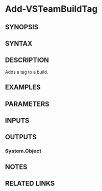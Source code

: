 <!-- #include "./common/header.md" -->

# Add-VSTeamBuildTag

## SYNOPSIS

<!-- #include "./synopsis/Add-VSTeamBuildTag.md" -->

## SYNTAX

## DESCRIPTION

Adds a tag to a build.

## EXAMPLES

## PARAMETERS

<!-- #include "./params/projectName.md" -->

<!-- #include "./params/BuildIds.md" -->

<!-- #include "./params/buildTags.md" -->

<!-- #include "./params/confirm.md" -->

<!-- #include "./params/force.md" -->

<!-- #include "./params/whatIf.md" -->

## INPUTS

## OUTPUTS

### System.Object

## NOTES

## RELATED LINKS